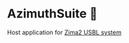 # AzimuthSuite 🐙
Host application for [Zima2 USBL system](https://docs.unavlab.com/navigation_and_tracking_systems_ru.html#zima2)
